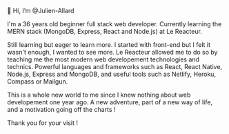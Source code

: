 👋 Hi, I’m @Julien-Allard

I'm a 36 years old beginner full stack web developer. Currently learning the MERN stack (MongoDB, Express, React and Node.js) at Le Reacteur.

Still learning but eager to learn more. I started with front-end but I felt it wasn't enough, I wanted to see more. Le Reacteur allowed me to do so by teaching me the most modern web developement technologies and technics. Powerful languages and frameworks such as React, React Native, Node.js, Express and MongoDB, and useful tools such as Netlify, Heroku, Compass or Mailgun.

This is a whole new world to me since I knew nothing about web developement one year ago.
A new adventure, part of a new way of life, and a motivation going off the charts !

Thank you for your visit !

